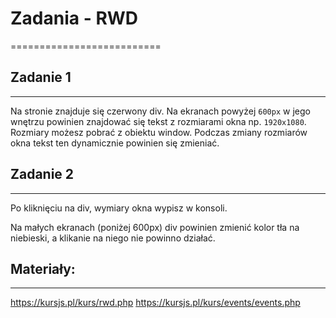 # Zadania - RWD
==========================


## Zadanie 1
--------------------------
Na stronie znajduje się czerwony div.
Na ekranach powyżej `600px` w jego wnętrzu powinien znajdować się tekst z rozmiarami okna np.
`1920x1080`. Rozmiary możesz pobrać z obiektu window. Podczas zmiany rozmiarów okna tekst ten dynamicznie powinien się zmieniać.


## Zadanie 2
--------------------------
Po kliknięciu na div, wymiary okna wypisz w konsoli.

Na małych ekranach (poniżej 600px) div powinien zmienić kolor tła na niebieski, a klikanie na niego nie powinno działać.


## Materiały:
--------------------------
https://kursjs.pl/kurs/rwd.php
https://kursjs.pl/kurs/events/events.php